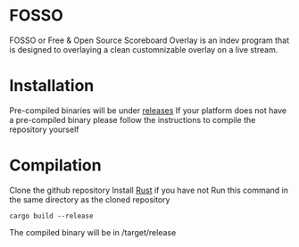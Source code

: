 # FOSSO
FOSSO or Free & Open Source Scoreboard Overlay is an indev program that is designed to overlaying a clean customnizable overlay on a live stream.

# Installation
Pre-compiled binaries will be under [releases](https://github.com/AllLiver/FOSSO/releases "releases")
If your platform does not have a pre-compiled binary please follow the instructions to compile the repository yourself

# Compilation 
Clone the github repository
Install [Rust](https://rustup.rs/ "rustup") if you have not 
Run this command in the same directory as the cloned repository
```
cargo build --release
```
The compiled binary will be in /target/release

